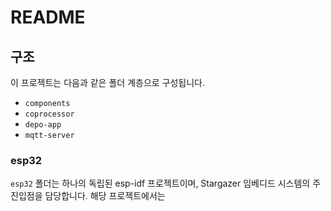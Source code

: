 # README

## 구조

이 프로젝트는 다음과 같은 폴더 계층으로 구성됩니다.

- `components`
- `coprocessor`
- `depo-app`
- `mqtt-server`

### esp32

`esp32` 폴더는 하나의 독립된 esp-idf 프로젝트이며, Stargazer 임베디드 시스템의 주 진입점을 담당합니다. 해당 프로젝트에서는 